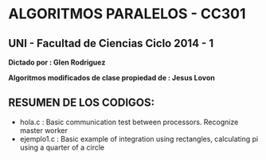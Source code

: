 **ALGORITMOS PARALELOS - CC301**
============================

UNI - Facultad de Ciencias
Ciclo 2014 - 1
--------------------------

**Dictado por : Glen Rodriguez**

**Algoritmos modificados de clase propiedad de : Jesus Lovon**


RESUMEN DE LOS CODIGOS:
-----------------------

- hola.c : Basic communication test between processors. Recognize master worker
- ejemplo1.c : Basic example of integration using rectangles, calculating pi using a quarter of a circle
